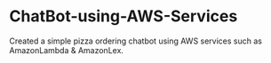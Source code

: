 # ChatBot-using-AWS-Services

Created a simple pizza ordering chatbot using AWS services such as AmazonLambda & AmazonLex.
